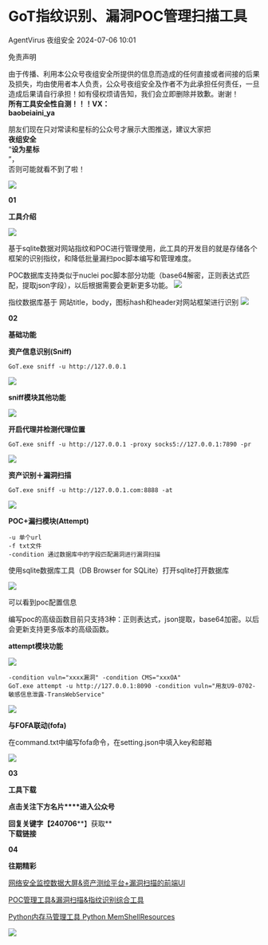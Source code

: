 #  GoT指纹识别、漏洞POC管理扫描工具   
AgentVirus  夜组安全   2024-07-06 10:01  
  
免责声明  
  
由于传播、利用本公众号夜组安全所提供的信息而造成的任何直接或者间接的后果及损失，均由使用者本人负责，公众号夜组安全及作者不为此承担任何责任，一旦造成后果请自行承担！如有侵权烦请告知，我们会立即删除并致歉。谢谢！  
**所有工具安全性自测！！！VX：**  
**baobeiaini_ya**  
  
朋友们现在只对常读和星标的公众号才展示大图推送，建议大家把  
**夜组安全**  
“**设为星标**  
”，  
否则可能就看不到了啦！  
  
![](https://mmbiz.qpic.cn/sz_mmbiz_png/icZ1W9s2Jp2XBasicGV7gEJRXXIbEd6BMCk11twiaxeQcQK1OUEkVw0GOz4lICiafEYLgicyupsianWVoWjL9FIJP5Og/640?wx_fmt=png&from=appmsg "")  
  
  
**01**  
  
**工具介绍**  
  
![](https://mmbiz.qpic.cn/sz_mmbiz_jpg/icZ1W9s2Jp2UJU4GQnHErU8R85mg9NR9pzeNbYicUYGmM0jvnB7kCbag51wEcMBGyaXC2Ricla7mjLt4tb8g0rsrQ/640?wx_fmt=jpeg&from=appmsg "")  
  
基于sqlite数据对网站指纹和POC进行管理使用，此工具的开发目的就是存储各个框架的识别指纹，和降低批量漏扫poc脚本编写和管理难度。  
  
  
POC数据库支持类似于nuclei poc脚本部分功能（base64解密，正则表达式匹配，提取json字段），以后根据需要会更新更多功能。 ![](https://mmbiz.qpic.cn/sz_mmbiz_jpg/icZ1W9s2Jp2UJU4GQnHErU8R85mg9NR9pic2JkyusbnibFJDSzmyGWFA9rZG3DlRjTa9mMW0ahQGoo5eS4Q1xf2Ww/640?wx_fmt=jpeg&from=appmsg "")  
  
  
指纹数据库基于 网站title，body，图标hash和header对网站框架进行识别 ![](https://mmbiz.qpic.cn/sz_mmbiz_jpg/icZ1W9s2Jp2UJU4GQnHErU8R85mg9NR9pJF8jicwibxD5GyyfIXOB3DFBpPNKUgrsBtApCAeyzyncKXAibGVjMToXQ/640?wx_fmt=jpeg&from=appmsg "")  
  
  
  
**02**  
  
**基础功能**  
  
**资产信息识别(Sniff)**  
```
GoT.exe sniff -u http://127.0.0.1
```  
  
![](https://mmbiz.qpic.cn/sz_mmbiz_jpg/icZ1W9s2Jp2UJU4GQnHErU8R85mg9NR9pYemxJ5nwMIyj0HKdLpLcDARxxztqc3SYzFszKLot3ic99S40EhuSsAw/640?wx_fmt=jpeg&from=appmsg "")  
  
  
  
  
**sniff模块其他功能**  
  
![](https://mmbiz.qpic.cn/sz_mmbiz_jpg/icZ1W9s2Jp2UJU4GQnHErU8R85mg9NR9pj5E9WdGZCJUlYXxNzU8y0j9oSF4ibHShre7PBaN7g1icj7hvYIibYL41w/640?wx_fmt=jpeg&from=appmsg "")  
  
  
  
**开启代理并检测代理位置**  
```
GoT.exe sniff -u http://127.0.0.1 -proxy socks5://127.0.0.1:7890 -pr
```  
  
![](https://mmbiz.qpic.cn/sz_mmbiz_jpg/icZ1W9s2Jp2UJU4GQnHErU8R85mg9NR9pcHEX3m1P0OMicr9qnmpmVic9v8fjX6JuGMB1gjDlIUmyYOC0OG09TsDQ/640?wx_fmt=jpeg&from=appmsg "")  
  
  
**资产识别＋漏洞扫描**  
```
GoT.exe sniff -u http://127.0.0.1.com:8888 -at
```  
  
![](https://mmbiz.qpic.cn/sz_mmbiz_jpg/icZ1W9s2Jp2UJU4GQnHErU8R85mg9NR9pkfoPOF3YArjSGv8wVicCXCWSqYNWazNIrQ0w84f81ibowkepm7cB9jYg/640?wx_fmt=jpeg&from=appmsg "")  
  
  
  
**POC+漏扫模块(Attempt)**  
```
-u 单个url
-f txt文件
-condition 通过数据库中的字段匹配漏洞进行漏洞扫描
```  
  
  
使用sqlite数据库工具（DB Browser for SQLite）打开sqlite打开数据库  
  
![](https://mmbiz.qpic.cn/sz_mmbiz_jpg/icZ1W9s2Jp2UJU4GQnHErU8R85mg9NR9pEQx8iaRuD3dT4fUaHhRoQ0jZ00P75Mg8sUhedkCgVRC0nnqicNibNo2jw/640?wx_fmt=jpeg&from=appmsg "")  
  
  
可以看到poc配置信息  
  
  
编写poc的高级函数目前只支持3种：正则表达式，json提取，base64加密。以后会更新支持更多版本的高级函数。  
  
  
**attempt模块功能**  
  
![](https://mmbiz.qpic.cn/sz_mmbiz_jpg/icZ1W9s2Jp2UJU4GQnHErU8R85mg9NR9pBLmrmmubfvjPssINH0qU0Ph7HPJgfmoZ0icH1EBq5ibukFs19hEksia0w/640?wx_fmt=jpeg&from=appmsg "")  
  
```
-condition vuln="xxxx漏洞" -condition CMS="xxxOA"
GoT.exe attempt -u http://127.0.0.1:8090 -condition vuln="用友U9-0702-敏感信息泄露-TransWebService"
```  
  
  
![](https://mmbiz.qpic.cn/sz_mmbiz_jpg/icZ1W9s2Jp2UJU4GQnHErU8R85mg9NR9p4DF74T2o6WJkttTWcxWGlh0jkmRx6PNpxy0VOBFaRw5lX4XWia0M7Ng/640?wx_fmt=jpeg&from=appmsg "")  
  
  
**与FOFA联动(fofa)**  
  
在command.txt中编写fofa命令，在setting.json中填入key和邮箱  
  
![](https://mmbiz.qpic.cn/sz_mmbiz_jpg/icZ1W9s2Jp2UJU4GQnHErU8R85mg9NR9pln6J4e8zV8QJPgzibibjq0g1PpHxatibOkW9puED9jBSaE2o2nJe3cQ1A/640?wx_fmt=jpeg&from=appmsg "")  
  
  
**03**  
  
**工具下载**  
  
**点击关注下方名片****进入公众号**  
  
**回复关键字【240706****】获取**  
**下载链接**  
  
  
**04**  
  
**往期精彩**  
  
[ 网络安全监控数据大屏&资产测绘平台+漏洞扫描的前端UI ](http://mp.weixin.qq.com/s?__biz=Mzk0ODM0NDIxNQ==&mid=2247491326&idx=1&sn=5997ab821b78ff5bbefa45d13514ac42&chksm=c3685a06f41fd310f9d0f48df1ccb708e6830d61ea6fa1d94db84328b3583debabb8a6bab4f5&scene=21#wechat_redirect)  

						  
  
  
[ POC管理工具&漏洞扫描&指纹识别综合工具 ](http://mp.weixin.qq.com/s?__biz=Mzk0ODM0NDIxNQ==&mid=2247491323&idx=1&sn=db35780e1e52184c2d422455420a0369&chksm=c3685a03f41fd315efab4a16b97e6730426397fac7323f92dd220c77193eeb577a2645d69d89&scene=21#wechat_redirect)  

						  
  
  
[ Python内存马管理工具 Python MemShellResources ](http://mp.weixin.qq.com/s?__biz=Mzk0ODM0NDIxNQ==&mid=2247491322&idx=1&sn=5138a40172a5cd3fcd5030b3106f57ec&chksm=c3685a02f41fd31429b7bb439713c7e848300897fe15ce42cff6d491314bed868a98f7fddf8a&scene=21#wechat_redirect)  

						  
  
![](https://mmbiz.qpic.cn/mmbiz_png/OAmMqjhMehrtxRQaYnbrvafmXHe0AwWLr2mdZxcg9wia7gVTfBbpfT6kR2xkjzsZ6bTTu5YCbytuoshPcddfsNg/640?wx_fmt=png&wxfrom=5&wx_lazy=1&wx_co=1&random=0.8399406679299557 "")  
  
